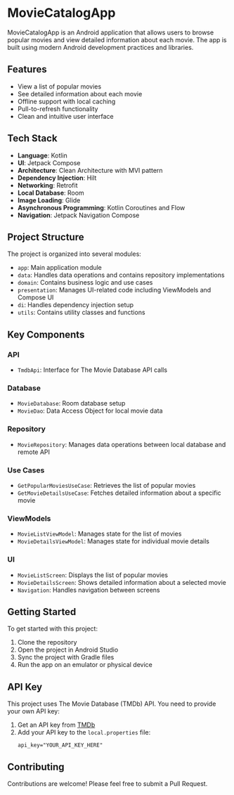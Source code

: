 # MovieCatalogApp

MovieCatalogApp is an Android application that allows users to browse popular movies and view detailed information about each movie. The app is built using modern Android development practices and libraries.

## Features

- View a list of popular movies
- See detailed information about each movie
- Offline support with local caching
- Pull-to-refresh functionality
- Clean and intuitive user interface

## Tech Stack

- **Language**: Kotlin
- **UI**: Jetpack Compose
- **Architecture**: Clean Architecture with MVI pattern
- **Dependency Injection**: Hilt
- **Networking**: Retrofit
- **Local Database**: Room
- **Image Loading**: Glide
- **Asynchronous Programming**: Kotlin Coroutines and Flow
- **Navigation**: Jetpack Navigation Compose

## Project Structure

The project is organized into several modules:

- `app`: Main application module
- `data`: Handles data operations and contains repository implementations
- `domain`: Contains business logic and use cases
- `presentation`: Manages UI-related code including ViewModels and Compose UI
- `di`: Handles dependency injection setup
- `utils`: Contains utility classes and functions

## Key Components

### API

- `TmdbApi`: Interface for The Movie Database API calls

### Database

- `MovieDatabase`: Room database setup
- `MovieDao`: Data Access Object for local movie data

### Repository

- `MovieRepository`: Manages data operations between local database and remote API

### Use Cases

- `GetPopularMoviesUseCase`: Retrieves the list of popular movies
- `GetMovieDetailsUseCase`: Fetches detailed information about a specific movie

### ViewModels

- `MovieListViewModel`: Manages state for the list of movies
- `MovieDetailsViewModel`: Manages state for individual movie details

### UI

- `MovieListScreen`: Displays the list of popular movies
- `MovieDetailsScreen`: Shows detailed information about a selected movie
- `Navigation`: Handles navigation between screens

## Getting Started

To get started with this project:

1. Clone the repository
2. Open the project in Android Studio
3. Sync the project with Gradle files
4. Run the app on an emulator or physical device

## API Key

This project uses The Movie Database (TMDb) API. You need to provide your own API key:

1. Get an API key from [TMDb](https://www.themoviedb.org/documentation/api)
2. Add your API key to the `local.properties` file:
   ```
   api_key="YOUR_API_KEY_HERE"
   ```

## Contributing

Contributions are welcome! Please feel free to submit a Pull Request.
